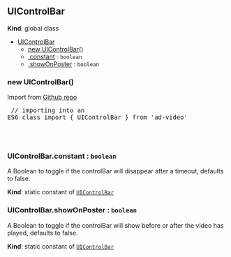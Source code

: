 <a name="UIControlBar"></a>

## UIControlBar
**Kind**: global class  

* [UIControlBar](#UIControlBar)
    * [new UIControlBar()](#new_UIControlBar_new)
    * [.constant](#UIControlBar.constant) : <code>boolean</code>
    * [.showOnPoster](#UIControlBar.showOnPoster) : <code>boolean</code>

<a name="new_UIControlBar_new"></a>

### new UIControlBar()
Import from <a href="https://github.com/ff0000-ad-tech/ad-video">Github repo</a>
		<br>
		<pre class="sunlight-highlight-javascript">
// importing into an ES6 class
import { UIControlBar } from 'ad-video'
</pre>
		<br><br>

<a name="UIControlBar.constant"></a>

### UIControlBar.constant : <code>boolean</code>
A Boolean to toggle if the controlBar will disappear after a timeout, defaults to false.

**Kind**: static constant of [<code>UIControlBar</code>](#UIControlBar)  
<a name="UIControlBar.showOnPoster"></a>

### UIControlBar.showOnPoster : <code>boolean</code>
A Boolean to toggle if the controlBar will show before or after the video has played, defaults to false.

**Kind**: static constant of [<code>UIControlBar</code>](#UIControlBar)  
